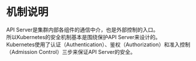 # 机制说明
API Server是集群内部各组件的通信中介，也是外部控制的入口。  
所以Kubernetes的安全机制基本是围绕保护API Server来设计的。  
Kubernetes使用了认证（Authentication）、鉴权（Authorization）和准入控制（Admission Control）三步来保证API Server的安全。
